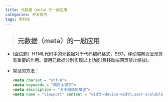 ```yaml
---
title: 元数据（meta）的一般应用
categories: 开发技巧
tags: 黑科技
---
```


>## 元数据（meta）的一般应用

+ (面试题）HTML代码中的元数据对于代码编码格式，SEO，移动端网页呈现具有重要的作用。请用元数据分别实现以上功能(且移动端网页禁止缩放)。

+ 常见的方法：
    ```html
    <meta charset = "utf-8">
    <meta keywords = "网页关键字">
    <meta description = "关于网站的描述">
    <meta name = "viewport" content = "width=device-width,user-scalable=no,initial-scale=1.0,maximum-scale=1.0,minimum-scale=1.0">
    ```